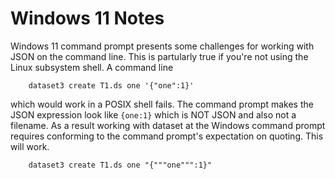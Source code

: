 Windows 11 Notes
================

Windows 11 command prompt presents some challenges for working
with JSON on the command line. This is partularly true if you're not
using the Linux subsystem shell. A command line

```shell
    dataset3 create T1.ds one '{"one":1}'
```

which would work in a POSIX shell fails. The command prompt makes
the JSON expression look like `{one:1}` which is NOT JSON and also not a filename.  As a result working with dataset at the Windows command prompt requires conforming to the command prompt's expectation on quoting. This will work.

```shell
    dataset3 create T1.ds one "{"""one""":1}"
```

